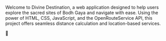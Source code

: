 Welcome to Divine Destination, a web application designed to help users explore the sacred sites of Bodh Gaya and navigate with ease. Using the power of HTML, CSS, JavaScript, and the OpenRouteService API, this project offers seamless distance calculation and location-based services.

:rocket:
